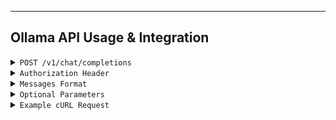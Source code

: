 
---

## Ollama API Usage & Integration

<details>
<summary><code>POST /v1/chat/completions</code></summary>

**What:** Main API endpoint to get chat completions.<br />
**Why:** Allows programmatic interaction with Ollama models.<br />
**How:** Send POST request with model, messages, and parameters.<br />

**Example:**

```json
POST /v1/chat/completions
{
  "model": "llama2",
  "messages": [{"role": "user", "content": "Hello Ollama!"}],
  "temperature": 0.7,
  "max_tokens": 150
}
```

</details>

<details>
<summary><code>Authorization Header</code></summary>

**What:** API key authentication.<br />
**Why:** Secure access control.<br />
**How:** Send `Authorization: Bearer &lt;API_KEY&gt;` header.<br />

**Example:**

```http
Authorization: Bearer your_api_key_here
```

</details>

<details>
<summary><code>Messages Format</code></summary>

**What:** Structure conversation history.<br />
**Why:** Maintain context and roles.<br />
**How:** Array of message objects with `role` and `content`.<br />

**Example:**

```json
[
  {"role": "system", "content": "You are a helpful assistant."},
  {"role": "user", "content": "Tell me a joke."}
]
```

</details>

<details>
<summary><code>Optional Parameters</code></summary>

**What:** Customize API responses.<br />
**Why:** Control output style and length.<br />
**How:** Include keys like `temperature`, `max_tokens`, `stop`.<br />

**Example:**

```json
{
  "temperature": 0.6,
  "max_tokens": 100,
  "stop": ["\n"]
}
```

</details>

<details>
<summary><code>Example cURL Request</code></summary>

**What:** How to call API from terminal.<br />
**Why:** Quick test and automation.<br />
**How:** Use `curl` with headers and JSON body.<br />

**Example:**

```bash
curl -X POST https://api.ollama.com/v1/chat/completions \
-H "Authorization: Bearer your_api_key_here" \
-H "Content-Type: application/json" \
-d '{
  "model": "llama2",
  "messages": [{"role": "user", "content": "Hello Ollama!"}],
  "temperature": 0.7,
  "max_tokens": 150
}'
```

</details>

